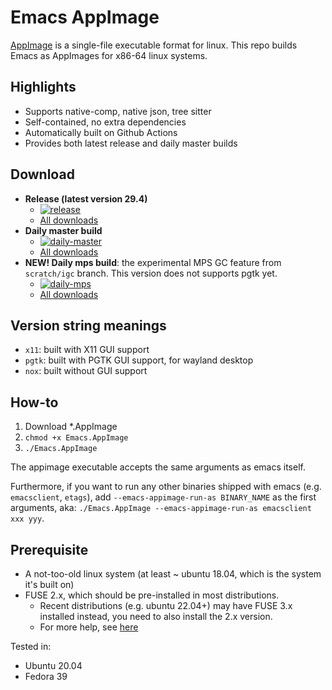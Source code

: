 # Emacs AppImage

[AppImage](https://appimage.org/) is a single-file executable format for linux.
This repo builds Emacs as AppImages for x86-64 linux systems.

## Highlights

- Supports native-comp, native json, tree sitter
- Self-contained, no extra dependencies
- Automatically built on Github Actions
- Provides both latest release and daily master builds

## Download

- **Release (latest version 29.4)**
  * [![release](https://github.com/blahgeek/emacs-appimage/actions/workflows/release.yml/badge.svg)](https://github.com/blahgeek/emacs-appimage/actions/workflows/release.yml)
  * [All downloads](https://github.com/blahgeek/emacs-appimage/releases?q=Release&expanded=true)
- **Daily master build**
  * [![daily-master](https://github.com/blahgeek/emacs-appimage/actions/workflows/daily-master.yml/badge.svg)](https://github.com/blahgeek/emacs-appimage/actions/workflows/daily-master.yml)
  * [All downloads](https://github.com/blahgeek/emacs-appimage/releases?q=Daily+master+build&expanded=true)
- **NEW! Daily mps build**: the experimental MPS GC feature from `scratch/igc` branch. This version does not supports pgtk yet.
  * [![daily-mps](https://github.com/blahgeek/emacs-appimage/actions/workflows/daily-mps.yml/badge.svg)](https://github.com/blahgeek/emacs-appimage/actions/workflows/daily-mps.yml)
  * [All downloads](https://github.com/blahgeek/emacs-appimage/releases?q=Daily+mps+build&expanded=true)

## Version string meanings

- `x11`: built with X11 GUI support
- `pgtk`: built with PGTK GUI support, for wayland desktop
- `nox`: built without GUI support

## How-to

1. Download *.AppImage
2. `chmod +x Emacs.AppImage`
3. `./Emacs.AppImage`

The appimage executable accepts the same arguments as emacs itself.

Furthermore, if you want to run any other binaries shipped with emacs (e.g. `emacsclient`, `etags`),
add `--emacs-appimage-run-as BINARY_NAME` as the first arguments, aka: `./Emacs.AppImage --emacs-appimage-run-as emacsclient xxx yyy`.

## Prerequisite

- A not-too-old linux system (at least ~ ubuntu 18.04, which is the system it's built on)
- FUSE 2.x, which should be pre-installed in most distributions.
  - Recent distributions (e.g. ubuntu 22.04+) may have FUSE 3.x installed instead, you need to also install the 2.x version.
  - For more help, see [here](https://docs.appimage.org/user-guide/troubleshooting/fuse.html#setting-up-fuse-2-x-alongside-of-fuse-3-x-on-recent-ubuntu-22-04-debian-and-their-derivatives)

Tested in:

- Ubuntu 20.04
- Fedora 39
